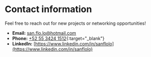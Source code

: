 ﻿# Contact information

Feel free to reach out for new projects or networking opportunities!

- **Email:** [san.flo.lo@hotmail.com](mailto:san.flo.lo@hotmail.com)
- **Phone:** [+52 55 3424 1512](https://wa.me/525534241512){:target="_blank"}
- **LinkedIn:** [https://www.linkedin.com/in/sanflolo](https://www.linkedin.com/in/sanflolo)
